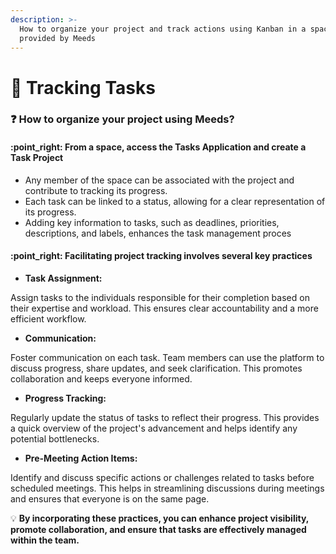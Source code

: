 ```yaml
---
description: >-
  How to organize your project and track actions using Kanban in a space
  provided by Meeds
---
```


# 📑 Tracking Tasks

### :question: How to organize your project using Meeds?

#### :point\_right: **From a space, access the Tasks Application and create a Task Project**

* Any member of the space can be associated with the project and contribute to tracking its progress.
* Each task can be linked to a status, allowing for a clear representation of its progress.
* Adding key information to tasks, such as deadlines, priorities, descriptions, and labels, enhances the task management proces

#### :point\_right: Facilitating project tracking involves several key practices

* **Task Assignment:**&#x20;

Assign tasks to the individuals responsible for their completion based on their expertise and workload. This ensures clear accountability and a more efficient workflow.

* **Communication:**&#x20;

Foster communication on each task. Team members can use the platform to discuss progress, share updates, and seek clarification. This promotes collaboration and keeps everyone informed.

* **Progress Tracking:**&#x20;

Regularly update the status of tasks to reflect their progress. This provides a quick overview of the project's advancement and helps identify any potential bottlenecks.

* **Pre-Meeting Action Items:**&#x20;

Identify and discuss specific actions or challenges related to tasks before scheduled meetings. This helps in streamlining discussions during meetings and ensures that everyone is on the same page.

:bulb: **By incorporating these practices, you can enhance project visibility, promote collaboration, and ensure that tasks are effectively managed within the team.**
